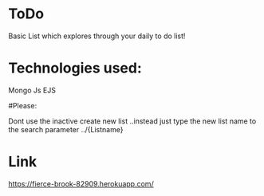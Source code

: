 # ToDo
Basic List which explores through your daily to do list!

# Technologies used:
Mongo
Js
EJS

#Please:

Dont use the inactive create new list ..instead just type the new list name to the search parameter ../{Listname}

# Link
https://fierce-brook-82909.herokuapp.com/
